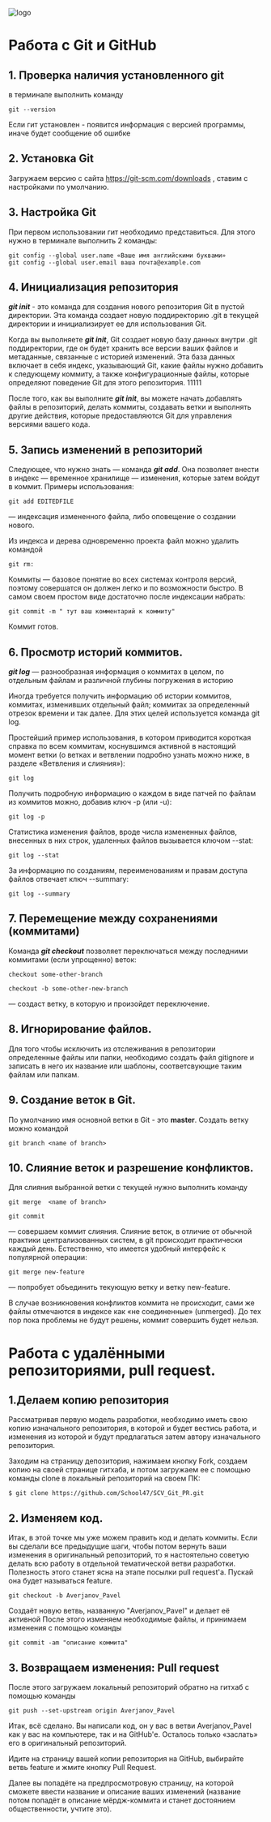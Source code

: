 ![logo](Git-Logo-1788C.png)
# Работа с Git и GitHub

## 1. Проверка наличия установленного git
в терминале выполнить команду 
```
git --version
```
Если гит установлен - появится информация с версией программы, иначе будет сообщение об ошибке

## 2. Установка Git
Загружаем версию с сайта https://git-scm.com/downloads , ставим с настройками по умолчанию.

## 3. Настройка Git
При первом использовании гит необходимо представиться. Для этого нужно в терминале выполнить 2 команды:
```
git config --global user.name «Ваше имя английскими буквами»
git config --global user.email ваша почта@example.com
```

## 4. Инициализация репозитория
***git init*** - это команда для создания нового репозитория Git в пустой директории. Эта команда создает новую поддиректорию .git в текущей директории и инициализирует ее для использования Git.

Когда вы выполняете ***git init***, Git создает новую базу данных внутри .git поддиректории, где он будет хранить все версии ваших файлов и метаданные, связанные с историей изменений. Эта база данных включает в себя индекс, указывающий Git, какие файлы нужно добавить к следующему коммиту, а также конфигурационные файлы, которые определяют поведение Git для этого репозитория.
11111

После того, как вы выполните ***git init***, вы можете начать добавлять файлы в репозиторий, делать коммиты, создавать ветки и выполнять другие действия, которые предоставляются Git для управления версиями вашего кода.

## 5. Запись изменений в репозиторий
Следующее, что нужно знать — команда ***git add***. Она позволяет внести в индекс — временное хранилище — изменения, которые затем войдут в коммит. Примеры
использования:
```
git add EDITEDFILE
```
 — индексация измененного файла, либо оповещение о
создании нового.

Из индекса и дерева одновременно проекта файл можно удалить командой 
```
git rm:
```

Коммиты — базовое понятие во всех системах контроля версий, поэтому совершатся
он должен легко и по возможности быстро. В самом своем простом виде достаточно
после индексации набрать:
```
git commit -m " тут ваш комментарий к коммиту"
```
Коммит готов.
## 6. Просмотр историй коммитов.
 ***git log*** — разнообразная информация о коммитах в целом, по отдельным файлам и различной глубины погружения в историю


Иногда требуется получить информацию об истории коммитов, коммитах, изменивших
отдельный файл; коммитах за определенный отрезок времени и так далее. Для этих
целей используется команда git log.

Простейший пример использования, в котором приводится короткая справка по всем
коммитам, коснувшимся активной в настоящий момент ветки (о ветках и ветвлении
подробно узнать можно ниже, в разделе «Ветвления и слияния»):
```
git log
```
Получить подробную информацию о каждом в виде патчей по файлам из коммитов
можно, добавив ключ -p (или -u):
```
git log -p
```
Статистика изменения файлов, вроде числа измененных файлов, внесенных в них
строк, удаленных файлов вызывается ключом --stat:

```
git log --stat
```

За информацию по созданиям, переименованиям и правам доступа файлов отвечает ключ
--summary:

```
git log --summary
```
## 7. Перемещение между сохранениями (коммитами)
Команда ***git checkout*** позволяет переключаться между последними коммитами (если
упрощенно) веток:
```
checkout some-other-branch
```
```
checkout -b some-other-new-branch
```
 — создаст ветку, в которую и произойдет
переключение.
## 8. Игнорирование файлов.
Для того чтобы исключить из отслеживания в репозитории определенные файлы или папки, необходимо создать файл gitignore и записать в  него  их название или шаблоны, соответсвующие таким файлам или папкам.

## 9. Создание веток в Git.
По умолчанию имя основной ветки в Git - это **master**. Создать ветку можно командой 
```
git branch <name of branch>
```
## 10. Слияние веток и разрешение конфликтов.
Для слияния выбранной ветки с текущей нужно выполнить команду 
```
git merge  <name of branch>
```

```
git commit 
```
— совершаем коммит слияния.
Слияние веток, в отличие от обычной практики централизованных систем, в git
происходит практически каждый день. Естественно, что имеется удобный интерфейс к
популярной операции:
```
git merge new-feature
```
 — попробует объединить текующую ветку и ветку new-feature.

В случае возникновения конфликтов коммита не происходит, сами же файлы отмечаются в индексе как
«не соединенные» (unmerged). До тех пор пока проблемы не будут решены, коммит совершить
будет нельзя.

# Работа с удалёнными репозиториями, pull request.
## 1.Делаем копию репозитория
Рассматривая первую модель разработки, необходимо иметь свою копию изначального репозитория, в которой и будет вестись работа, и изменения из которой и будут предлагаться затем автору изначального репозитория.

Заходим на страницу депозитория, нажимаем кнопку Fork, создаем копию на своей странице гитхаба, и потом загружаем ее с помощью команды clone в локальный репозиторий на своем ПК:

```
$ git clone https://github.com/School47/SCV_Git_PR.git
```

## 2. Изменяем код.
Итак, в этой точке мы уже можем править код и делать коммиты. Если вы сделали все предыдущие шаги, чтобы потом вернуть ваши изменения в оригинальный репозиторий, то я настоятельно советую делать всю работу в отдельной тематической ветви разработки. Полезность этого станет ясна на этапе посылки pull request'а. Пускай она будет называться feature.

```
git checkout -b Averjanov_Pavel
```
 Создаёт новую ветвь, названную "Averjanov_Pavel" и делает её активной
После этого изменяем необходимые файлы, и принимаем изменения с помощью команды

```
git commit -am "описание коммита"
```
## 3. Возвращаем изменения: Pull request
После этого загружаем локальный репозиторий обратно на гитхаб с помощью команды
```
git push --set-upstream origin Averjanov_Pavel
```
Итак, всё сделано. Вы написали код, он у вас в ветви Averjanov_Pavel как у вас на компьютере, так и на GitHub'е. Осталось только «заслать» его в оригинальный репозиторий.

Идите на страницу вашей копии репозитория на GitHub, выбирайте ветвь feature и жмите кнопку Pull Request.

Далее вы попадёте на предпросмотровую страницу, на которой сможете ввести название и описание ваших изменений (название потом попадёт в описание мёрдж-коммита и станет достоянием общественности, учтите это).